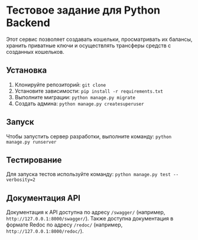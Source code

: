 # Тестовое задание для Python Backend

Этот сервис позволяет создавать кошельки, просматривать их балансы, хранить приватные ключи и осуществлять трансферы средств с созданных кошельков.     

## Установка

1. Клонируйте репозиторий: `git clone`
2. Установите зависимости: `pip install -r requirements.txt`
3. Выполните миграции: `python manage.py migrate`
4. Создать админа: `python manage.py createsuperuser`

## Запуск

Чтобы запустить сервер разработки, выполните команду: `python manage.py runserver`

## Тестирование

Для запуска тестов используйте команду: `python manage.py test --verbosity=2`

## Документация API

Документация к API доступна по адресу `/swagger/` (например, `http://127.0.0.1:8000/swagger/`). Также доступна документация в формате Redoc по адресу `/redoc/` (например, `http://127.0.0.1:8000/redoc/`).